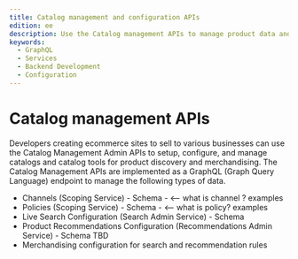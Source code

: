```yaml
---
title: Catalog management and configuration APIs
edition: ee
description: Use the Catalog management APIs to manage product data and configure live search and product recommendations and associated rules.
keywords:
  - GraphQL
  - Services
  - Backend Development
  - Configuration
---
```


# Catalog management APIs

Developers creating ecommerce sites to sell to various businesses can use the Catalog Management Admin APIs to setup, configure, and manage catalogs and catalog tools for product discovery and merchandising. The Catalog Management APIs are implemented as a GraphQL (Graph Query Language) endpoint to manage the following types of data.

- Channels (Scoping Service) - Schema - <-- what is channel ? examples
- Policies (Scoping Service) - Schema - <-- what is policy? examples
- Live Search Configuration (Search Admin Service) - Schema
- Product Recommendations Configuration (Recommendations Admin Service) - Schema TBD
- Merchandising configuration for search and recommendation rules
